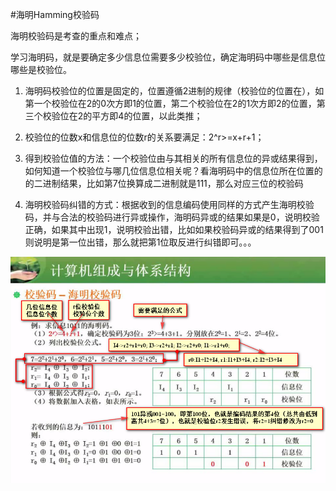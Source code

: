 #海明Hamming校验码

海明校验码是考查的重点和难点；

学习海明码，就是要确定多少信息位需要多少校验位，确定海明码中哪些是信息位哪些是校验位。

1. 海明码校验位的位置是固定的，位置遵循2进制的规律（校验位的位置在），如第一个校验位在2的0次方即1的位置，第二个校验位在2的1次方即2的位置，第三个校验位在2的平方即4的位置，以此类推；

2. 校验位的位数x和信息位的位数r的关系要满足：2^r>=x+r+1；

3. 得到校验位值的方法：一个校验位由与其相关的所有信息位的异或结果得到，
如何知道一个校验位与哪几位信息位相关呢？看海明码中的信息位所在位置的的二进制结果，比如第7位换算成二进制就是111，那么对应三位的校验码

4. 海明校验码纠错的方式：根据收到的信息编码使用同样的方式产生海明校验码，并与合法的校验码进行异或操作，海明码异或的结果如果是0，说明校验正确，如果其中出现1，说明校验出错，比如如果校验码异或的结果得到了001则说明是第一位出错，那么就把第1位取反进行纠错即可。。。

![](/imgs/1.2.18-1求海明校验码.png)